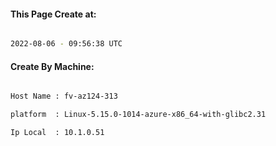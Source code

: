 
   
#### This Page Create at:

```bash

2022-08-06 - 09:56:38 UTC

```

#### Create By Machine:

```bash

Host Name : fv-az124-313

platform  : Linux-5.15.0-1014-azure-x86_64-with-glibc2.31

Ip Local  : 10.1.0.51

```


